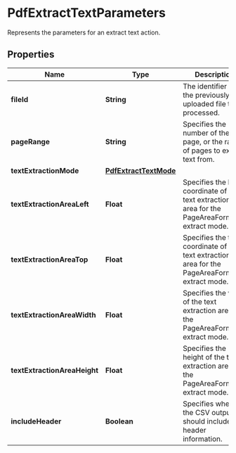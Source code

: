 

# PdfExtractTextParameters

Represents the parameters for an extract text action.
## Properties

Name | Type | Description | Notes
------------ | ------------- | ------------- | -------------
**fileId** | **String** | The identifier of the previously uploaded file to be processed. | 
**pageRange** | **String** | Specifies the number of the page, or the range of pages to extract text from. | 
**textExtractionMode** | [**PdfExtractTextMode**](PdfExtractTextMode.md) |  |  [optional]
**textExtractionAreaLeft** | **Float** | Specifies the left coordinate of the text extraction area for the PageAreaFormated extract mode. |  [optional]
**textExtractionAreaTop** | **Float** | Specifies the top coordinate of the text extraction area for the PageAreaFormated extract mode. |  [optional]
**textExtractionAreaWidth** | **Float** | Specifies the width of the text extraction area for the PageAreaFormated extract mode. |  [optional]
**textExtractionAreaHeight** | **Float** | Specifies the height of the text extraction area for the PageAreaFormated extract mode. |  [optional]
**includeHeader** | **Boolean** | Specifies whether the CSV output should include header information. |  [optional]



